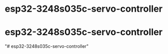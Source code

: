 # esp32-3248s035c-servo-controller
# esp32-3248s035c-servo-controller
"# esp32-3248s035c-servo-controller" 
